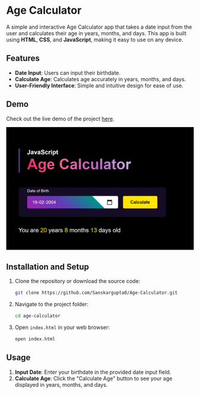 # Age Calculator

A simple and interactive Age Calculator app that takes a date input from the user and calculates their age in years, months, and days. This app is built using **HTML**, **CSS**, and **JavaScript**, making it easy to use on any device.

## Features

- **Date Input**: Users can input their birthdate.
- **Calculate Age**: Calculates age accurately in years, months, and days.
- **User-Friendly Interface**: Simple and intuitive design for ease of use.

## Demo

Check out the live demo of the project [here](https://sanskargupta0.github.io/Age-Calculator/).


![Age Calculator App Screenshot](./image.png)

## Installation and Setup

1. Clone the repository or download the source code:
    ```bash
    git clone https://github.com/Sanskargupta0/Age-Calculator.git
    ```

2. Navigate to the project folder:
    ```bash
    cd age-calculator
    ```

3. Open `index.html` in your web browser:
    ```bash
    open index.html
    ```

## Usage

1. **Input Date**: Enter your birthdate in the provided date input field.
2. **Calculate Age**: Click the "Calculate Age" button to see your age displayed in years, months, and days.

